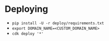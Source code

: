 # Deploying

* `pip install -U -r deploy/requirements.txt`
* `export DOMAIN_NAME=<CUSTOM_DOMAIN_NAME>`
* `cdk deploy '*'`